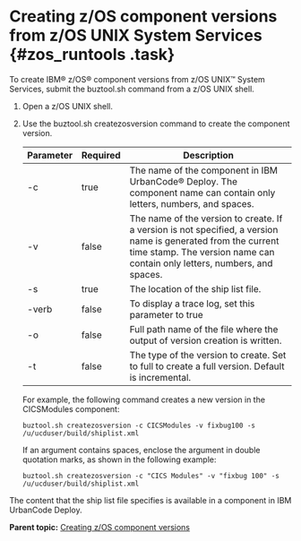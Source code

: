 # Creating z/OS component versions from z/OS UNIX System Services {#zos_runtools .task}

To create IBM® z/OS® component versions from z/OS UNIX™ System Services, submit the buztool.sh command from a z/OS UNIX shell.

1.  Open a z/OS UNIX shell.
2.  Use the buztool.sh createzosversion command to create the component version.

    |Parameter|Required|Description|
    |---------|--------|-----------|
    |-c|true|The name of the component in IBM UrbanCode® Deploy. The component name can contain only letters, numbers, and spaces.|
    |-v|false|The name of the version to create. If a version is not specified, a version name is generated from the current time stamp. The version name can contain only letters, numbers, and spaces.|
    |-s|true|The location of the ship list file.|
    |-verb|false|To display a trace log, set this parameter to true|
    |-o|false|Full path name of the file where the output of version creation is written.|
    |-t|false|The type of the version to create. Set to full to create a full version. Default is incremental.|

    For example, the following command creates a new version in the CICSModules component:

    ```
    buztool.sh createzosversion -c CICSModules -v fixbug100 -s /u/ucduser/build/shiplist.xml
    ```

    If an argument contains spaces, enclose the argument in double quotation marks, as shown in the following example:

    ```
    buztool.sh createzosversion -c "CICS Modules" -v "fixbug 100" -s /u/ucduser/build/shiplist.xml
    ```


The content that the ship list file specifies is available in a component in IBM UrbanCode Deploy.

**Parent topic:** [Creating z/OS component versions](../topics/zos_runtools.md)

